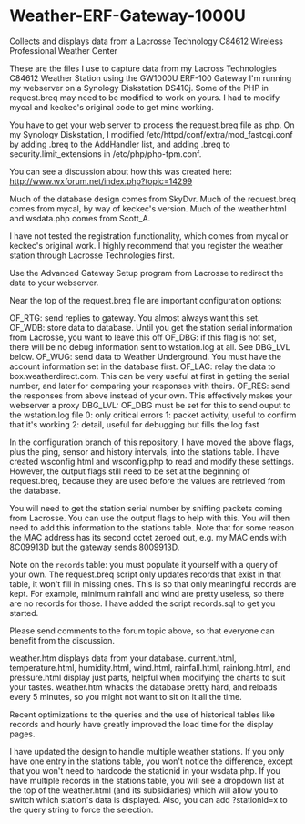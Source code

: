 Weather-ERF-Gateway-1000U
=========================

Collects and displays data from a Lacrosse Technology C84612 Wireless Professional Weather Center

These are the files I use to capture data from my
Lacross Technologies C84612 Weather Station
using the GW1000U ERF-100 Gateway
I'm running my webserver on a Synology Diskstation DS410j. Some of
the PHP in request.breq may need to be modified to work on yours.
I had to modify mycal and keckec's original code to get mine working.

You have to get your web server to process the request.breq file as php.
On my Synology Diskstation, I modified /etc/httpd/conf/extra/mod_fastcgi.conf
by adding .breq to the AddHandler list, and adding .breq to security.limit_extensions
in /etc/php/php-fpm.conf.

You can see a discussion about how this was created here:
http://www.wxforum.net/index.php?topic=14299

Much of the database design comes from SkyDvr.
Much of the request.breq comes from mycal, by way of keckec's version.
Much of the weather.html and wsdata.php comes from Scott_A.

I have not tested the registration functionality, which comes from
mycal or keckec's original work.  I highly recommend that you register the
weather station through Lacrosse Technologies first.

Use the Advanced Gateway Setup program from Lacrosse to redirect
the data to your webserver.  

Near the top of the request.breq file are important configuration
options:

OF_RTG: send replies to gateway.  You almost always want this set.
OF_WDB: store data to database.  Until you get the station serial
    information from Lacrosse, you want to leave this off
OF_DBG: if this flag is not set, there will be no debug information
   sent to wstation.log at all.  See DBG_LVL below.
OF_WUG: send data to Weather Underground.  You must have the account
   information set in the database first.
OF_LAC: relay the data to box.weatherdirect.com.  This can be very useful
   at first in getting the serial number, and later for comparing your
   responses with theirs.
OF_RES: send the responses from above instead of your own.  This effectively
   makes your webserver a proxy
DBG_LVL: OF_DBG must be set for this to send ouput to the wstation.log file
    0: only critical errors
    1: packet activity, useful to confirm that it's working
    2: detail, useful for debugging but fills the log fast

In the configuration branch of this repository, I have moved the above flags,
plus the ping, sensor and history intervals, into the stations table.
I have created wsconfig.html and wsconfig.php to read and modify these settings.
However, the output flags still need to be set at the beginning of request.breq,
because they are used before the values are retrieved from the database.

You will need to get the station serial number by sniffing packets
coming from Lacrosse. You can use the output flags to help with this.
You will then need to add this information to the stations table.
Note that for some reason the MAC address has its second octet zeroed
out, e.g. my MAC ends with 8C09913D but the gateway sends 8009913D.

Note on the `records` table: you must populate it yourself with a query
of your own.  The request.breq script only updates records that exist in
that table, it won't fill in missing ones.  This is so that only meaningful
records are kept.  For example, minimum rainfall and wind are pretty useless,
so there are no records for those.  I have added the script records.sql to get you started.

Please send comments to the forum topic above, so that everyone can
benefit from the discussion.

weather.htm displays data from your database.  current.html, temperature.html,
humidity.html, wind.html, rainfall.html, rainlong.html, and pressure.html display
just parts, helpful when modifying the charts to suit your tastes.
weather.htm whacks the database pretty hard, and reloads every 5 minutes, so
you might not want to sit on it all the time.

Recent optimizations to the queries and the use of historical tables like records and hourly have greatly improved the load time for the display pages.

I have updated the design to handle multiple weather stations.  If you only have one entry in the stations table, you won't notice the difference, except that you won't need to hardcode the stationid in your wsdata.php.  If you have multiple records in the stations table, you will see a dropdown list at the top of the weather.html (and its subsidiaries) which will allow you to switch which station's data is displayed.  Also, you can add ?stationid=x to the query string to force the selection.
